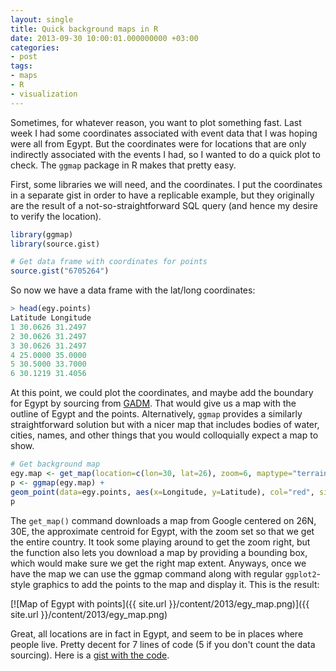 ```yaml
---
layout: single
title: Quick background maps in R
date: 2013-09-30 10:00:01.000000000 +03:00
categories:
- post
tags:
- maps
- R
- visualization
---
```


Sometimes, for whatever reason, you want to plot something fast. Last week I had some coordinates associated with event data that I was hoping were all from Egypt. But the coordinates were for locations that are only indirectly associated with the events I had, so I wanted to do a quick plot to check. The `ggmap` package in R makes that pretty easy.

First, some libraries we will need, and the coordinates. I put the coordinates in a separate gist in order to have a replicable example, but they originally are the result of a not-so-straightforward SQL query (and hence my desire to verify the location).

```r  
library(ggmap)  
library(source.gist)

# Get data frame with coordinates for points  
source.gist("6705264")  
```

So now we have a data frame with the lat/long coordinates:

```r  
> head(egy.points)  
Latitude Longitude  
1 30.0626 31.2497  
2 30.0626 31.2497  
3 30.0626 31.2497  
4 25.0000 35.0000  
5 30.5000 33.7000  
6 30.1219 31.4056  
```

At this point, we could plot the coordinates, and maybe add the boundary for Egypt by sourcing from [GADM](http://www.gadm.org/download). That would give us a map with the outline of Egypt and the points. Alternatively, `ggmap` provides a similarly straightforward solution but with a nicer map that includes bodies of water, cities, names, and other things that you would colloquially expect a map to show.

```r  
# Get background map  
egy.map <- get_map(location=c(lon=30, lat=26), zoom=6, maptype="terrain", filename="~/Desktop/ggmapTemp")  
p <- ggmap(egy.map) +  
geom_point(data=egy.points, aes(x=Longitude, y=Latitude), col="red", size=5)  
p  
```

The `get_map()` command downloads a map from Google centered on 26N, 30E, the approximate centroid for Egypt, with the zoom set so that we get the entire country. It took some playing around to get the zoom right, but the function also lets you download a map by providing a bounding box, which would make sure we get the right map extent. Anyways, once we have the map we can use the ggmap command along with regular `ggplot2`-style graphics to add the points to the map and display it. This is the result:

[![Map of Egypt with points]({{ site.url }}/content/2013/egy_map.png)]({{ site.url }}/content/2013/egy_map.png)

Great, all locations are in fact in Egypt, and seem to be in places where people live. Pretty decent for 7 lines of code (5 if you don't count the data sourcing). Here is a [gist with the code](https://gist.github.com/andybega/6706212).